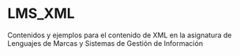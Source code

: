 # LMS_XML
Contenidos y ejemplos para el contenido de XML en la asignatura de Lenguajes de Marcas y Sistemas de Gestión de Información
